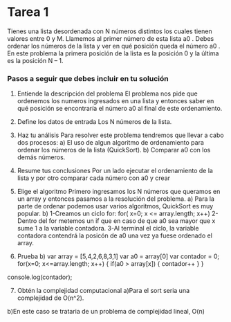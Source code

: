 # Tarea 1

Tienes una lista desordenada con N números distintos los cuales tienen valores entre 0 y M. Llamemos al primer número de esta lista a0 . Debes ordenar los números de la lista y ver en qué posición queda el número a0 . En este problema la primera posición de la lista es la posición 0 y la última es la posición N – 1.

### Pasos a seguir que debes incluir en tu solución

1. Entiende la descripción del problema
El problema nos pide que ordenemos los numeros ingresados en una lista y entonces saber en qué posición se encontraría el número a0 al final de este ordenamiento.

2. Define los datos de entrada
Los N números de la lista.

3. Haz tu análisis
Para resolver este problema tendremos que llevar a cabo dos procesos:
a) El uso de algun algoritmo de ordenamiento para ordenar los números de la lista (QuickSort).
b) Comparar a0 con los demás números. 

4. Resume tus conclusiones
Por un lado ejecutar el ordenamiento de la lista y por otro comparar cada número con a0 y crear

5. Elige el algoritmo
Primero ingresamos los N números que queramos en un array y entonces pasamos a la resolución del problema.
a)
Para la parte de ordenar podemos usar varios algoritmos, QuickSort es muy popular.
b)
1-Creamos un ciclo for: for( x=0; x <= array.length; x++)
2-Dentro del for metemos un if que en caso de que a0 sea mayor que x sume 1 a la variable contadora.
3-Al terminal el ciclo, la variable contadora contendrá la posicón de a0 una vez ya fuese ordenado el array.

6. Prueba
b)
var array = [5,4,2,6,8,3,1]
var a0 = array[0]
var contador = 0;
for(x=0; x<=array.length; x++)
{
    if(a0 > array[x])
    {
        contador++
    }
}

console.log(contador);

7. Obtén la complejidad computacional
a)Para el sort seria una complejidad de O(n^2).

b)En este caso se trataria de un problema de complejidad lineal, O(n)